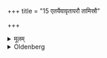 +++
title = "15 एतयैवावृतापरौ तामिस्रौ"

+++

<details><summary>मूलम्</summary>

एतयैवावृतापरौ तामिस्रौ १५
</details>

<details><summary>Oldenberg</summary>

15. (He should repeat those rites) in the same way the two next dark fortnights.
</details>
